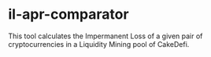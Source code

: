 # il-apr-comparator
This tool calculates the Impermanent Loss of a given pair of cryptocurrencies in a Liquidity Mining pool of CakeDefi.
